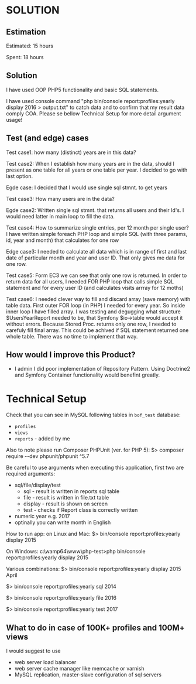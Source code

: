 SOLUTION
========

Estimation
----------
Estimated: 15 hours

Spent: 18 hours


Solution
--------
I have used OOP PHP5 functionality and basic SQL statements.

I have used console command "php bin/console report:profiles:yearly display 2016 > output.txt" to catch data and to confirm that my result data comply COA.
Please se bellow Technical Setup for more detail argument usage! 


Test (and edge) cases
---------------------
Test case1: how many (distinct) years are in this data?

Test case2: When I establish how many years are in the data, should I present as one table for all years or one table per year. I decided to go with last option.

Egde case: I decided that I would use single sql stmnt. to get years

Test case3: How many users are in the data?

Egde case2: Written single sql stmnt. that returns all users and their Id's. I would need latter in main loop to fill the data.

Test case4: How to summarize single entries, per 12 month per single user? I have written simple foreach PHP loop and simple SQL (with three params, id, year and month) that calculates for one row

Edge case3: I needed to calculate all data which is in range of first and last date of particular month and year and user ID. That only gives me data for one row.

Test case5: Form EC3 we can see that only one row is returned. In order to return data for all users, I needed FOR PHP loop that calls simple SQL statement and for every user ID (and calculates visits arrray for 12 moths)

Test case6: I needed clever way to fill and discard array (save memory) with table data. First outer FOR loop (in PHP) I needed for every year. So inside inner loop I have filled array. I was testing and degugging what structure $UsersYearReport needed to be, that Symfony $io->table would accept it without errors. Because Stored Proc. returns only one row, I needed to carefuly fill final array. This could be achived if SQL statement returned one whole table. There was no time to implement that way. 


How would I improve this Product?
---------------------------------
- I admin I did poor implementation of Repository Pattern. Using Doctrine2 and Symfony Container functionality would benefint greatly.  

Technical Setup
===============

Check that you can see in MySQL following tables in `bof_test` database:
- `profiles`
- `views`
- `reports` - added by me

Also to note please run Composer PHPUnit (ver. for PHP 5):
$> composer require --dev phpunit/phpunit ^5.7

Be careful to use arguments when executing this application, first two are required arguments:
- sql/file/display/test
    - sql - result is written in reports sql table
    - file - result is written in file.txt table
    - display - result is shown on screen
    - test - checks if Report class is correctly written
- numeric year e.g. 2017
- optinally you can write month in English

How to run app:
on Linux and Mac:
$> bin/console report:profiles:yearly display 2015

On Windows:
c:\wamp64\www\php-test>php bin/console report:profiles:yearly display 2015

Various combinations:
$> bin/console report:profiles:yearly display 2015 April

$> bin/console report:profiles:yearly sql 2014

$> bin/console report:profiles:yearly file 2016

$> bin/console report:profiles:yearly test 2017


What to do in case of 100K+ profiles and 100M+ views
----------------------------------------------------
I would suggest to use
- web server load balancer
- web server cache manager like memcache or varnish
- MySQL replication, master-slave configuration of sql servers


